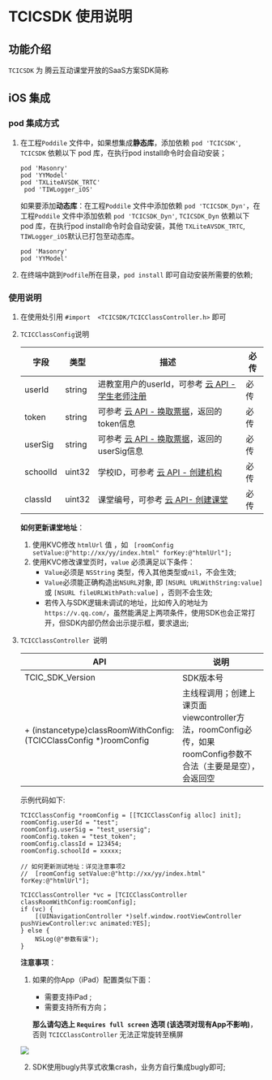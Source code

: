 # TCICSDK 使用说明

## 功能介绍

`TCICSDK` 为 腾云互动课堂开放的SaaS方案SDK简称

## iOS 集成

### pod 集成方式


1. 在工程`Poddile` 文件中，如果想集成**静态库**，添加依赖 `pod 'TCICSDK'`, `TCICSDK` 依赖以下 pod 库，在执行pod install命令时会自动安装；

	```
	pod 'Masonry'
	pod 'YYModel'
	pod 'TXLiteAVSDK_TRTC'
     pod 'TIWLogger_iOS'
	```
    
    如果要添加**动态库**：在工程`Poddile` 文件中添加依赖 `pod 'TCICSDK_Dyn'`，在工程`Poddile` 文件中添加依赖     `pod 'TCICSDK_Dyn'`, `TCICSDK_Dyn` 依赖以下 pod 库，在执行pod install命令时会自动安装，其他 `TXLiteAVSDK_TRTC`, `TIWLogger_iOS`默认已打包至动态库。

    ```
    pod 'Masonry'
    pod 'YYModel'
    ```

2.  在终端中跳到`Podfile`所在目录，`pod install` 即可自动安装所需要的依赖;


### 使用说明

1. 在使用处引用 `#import  <TCICSDK/TCICClassController.h>` 即可

2. `TCICClassConfig`说明 

	| 字段 | 类型 | 描述 | 必传 | 
	| ---- | ---- | ---- | ---- |
	| userId |  string |  进教室用户的userId，可参考 [云 API - 学生老师注册](https://classroom-docs.qcloudtrtc.com/#/business/Class?id=3%e5%ad%a6%e7%94%9f%e8%80%81%e5%b8%88%e6%b3%a8%e5%86%8c) | 必传 |
	| token | string | 可参考 [云 API - 换取票据](https://classroom-docs.qcloudtrtc.com/#/business/Class?id=4-%e6%8d%a2%e5%8f%96%e7%a5%a8%e6%8d%ae)，返回的token信息 | 必传 |
	| userSig | string | 可参考 [云 API - 换取票据](https://classroom-docs.qcloudtrtc.com/#/business/Class?id=4-%e6%8d%a2%e5%8f%96%e7%a5%a8%e6%8d%ae)，返回的userSig信息 | 必传 |
	| schoolId | uint32 | 学校ID，可参考 [云 API - 创建机构](https://classroom-docs.qcloudtrtc.com/#/business/Class?id=1%e5%88%9b%e5%bb%ba%e6%9c%ba%e6%9e%84) | 必传 |
	| classId | uint32 | 课堂编号，可参考 [云 API- 创建课堂](https://classroom-docs.qcloudtrtc.com/#/business/Class?id=12-%e5%88%9b%e5%bb%ba%e8%af%be%e5%a0%82)| 必传 | 
	
	**如何更新课堂地址**：
	1. 使用KVC修改 `htmlUrl` 值 ，如  ` [roomConfig setValue:@"http://xx/yy/index.html" forKey:@"htmlUrl"];`
	2. 使用KVC修改课堂页时，`value` 必须满足以下条件：
		*  `Value`必须是 	`NSString` 类型，传入其他类型或`nil`，不会生效;
		*  `Value`必须能正确构造出`NSURL`对象, 即 `[NSURL URLWithString:value]` 或 `[NSURL fileURLWithPath:value]`  ，否则不会生效;
		*  若传入与SDK逻辑未调试的地址，比如传入的地址为 `https://v.qq.com/`，虽然能满足上两项条件，使用SDK也会正常打开，但SDK内部仍然会出示提示框，要求退出;

2. `TCICClassController `说明

	| API | 说明 | 
	| --- | ---- | 
	| TCIC_SDK_Version | SDK版本号 | 
	|  + (instancetype)classRoomWithConfig:(TCICClassConfig *)roomConfig | 主线程调用；创建上课页面viewcontroller方法，roomConfig必传，如果roomConfig参数不合法（主要是是空），会返回空 |
	

	示例代码如下:
	
	```
	TCICClassConfig *roomConfig = [[TCICClassConfig alloc] init];
	roomConfig.userId = "test";
	roomConfig.userSig = "test_usersig";
	roomConfig.token = "test_token";
	roomConfig.classId = 123454;
	roomConfig.schoolId = xxxxx;
	
	// 如何更新测试地址：详见注意事项2
	// 	[roomConfig setValue:@"http://xx/yy/index.html" forKey:@"htmlUrl"];
	           
	TCICClassController *vc = [TCICClassController classRoomWithConfig:roomConfig];
	if (vc) {
		[(UINavigationController *)self.window.rootViewController pushViewController:vc animated:YES];
	} else {
		NSLog(@"参数有误");
	}    
	```
	
	
    


	**注意事项**：
	1. 如果的你App（iPad）配置类似下面：
		* 需要支持iPad ;
		* 需要支持所有方向；
		
		**那么请勾选上 `Requires full screen` 选项 (该选项对现有App不影响)**，否则 ` TCICClassController ` 无法正常旋转至横屏
	
	![](https://main.qcloudimg.com/raw/26926026e4a4ed5d565ede21258a47ab.png)
    
    2. SDK使用bugly共享式收集crash，业务方自行集成bugly即可;
	

    		
    		
	
	

